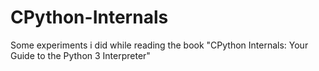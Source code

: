 # CPython-Internals
Some experiments i did while reading the book "CPython Internals: Your Guide to the Python 3 Interpreter"
